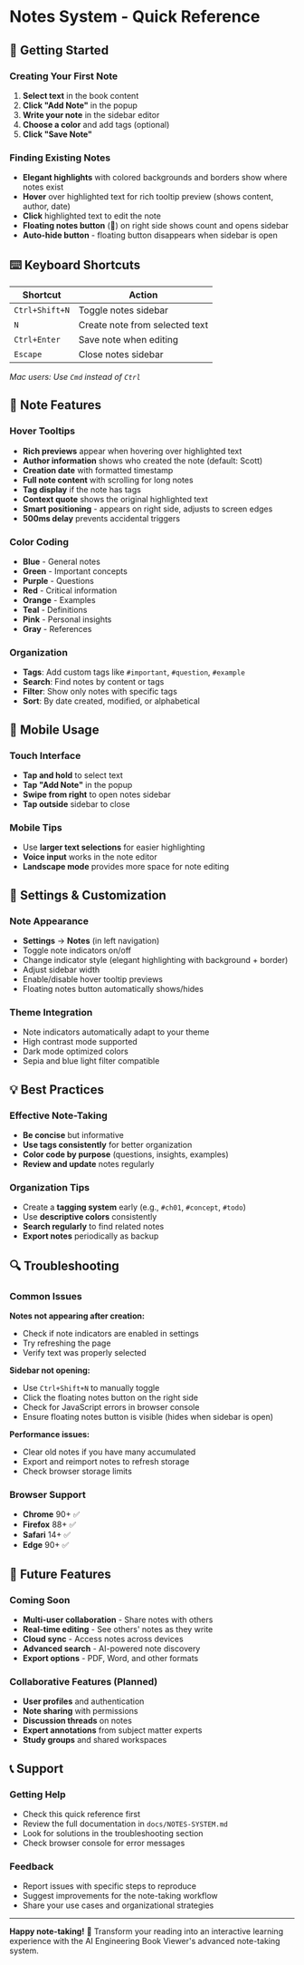 # Notes System - Quick Reference

## 🚀 Getting Started

### Creating Your First Note
1. **Select text** in the book content
2. **Click "Add Note"** in the popup
3. **Write your note** in the sidebar editor
4. **Choose a color** and add tags (optional)
5. **Click "Save Note"**

### Finding Existing Notes
- **Elegant highlights** with colored backgrounds and borders show where notes exist
- **Hover** over highlighted text for rich tooltip preview (shows content, author, date)
- **Click** highlighted text to edit the note
- **Floating notes button** (📝) on right side shows count and opens sidebar
- **Auto-hide button** - floating button disappears when sidebar is open

## ⌨️ Keyboard Shortcuts

| Shortcut | Action |
|----------|--------|
| `Ctrl+Shift+N` | Toggle notes sidebar |
| `N` | Create note from selected text |
| `Ctrl+Enter` | Save note when editing |
| `Escape` | Close notes sidebar |

*Mac users: Use `Cmd` instead of `Ctrl`*

## 🎨 Note Features

### Hover Tooltips
- **Rich previews** appear when hovering over highlighted text
- **Author information** shows who created the note (default: Scott)
- **Creation date** with formatted timestamp
- **Full note content** with scrolling for long notes
- **Tag display** if the note has tags
- **Context quote** shows the original highlighted text
- **Smart positioning** - appears on right side, adjusts to screen edges
- **500ms delay** prevents accidental triggers

### Color Coding
- **Blue** - General notes
- **Green** - Important concepts
- **Purple** - Questions
- **Red** - Critical information
- **Orange** - Examples
- **Teal** - Definitions
- **Pink** - Personal insights
- **Gray** - References

### Organization
- **Tags**: Add custom tags like `#important`, `#question`, `#example`
- **Search**: Find notes by content or tags
- **Filter**: Show only notes with specific tags
- **Sort**: By date created, modified, or alphabetical

## 📱 Mobile Usage

### Touch Interface
- **Tap and hold** to select text
- **Tap "Add Note"** in the popup
- **Swipe from right** to open notes sidebar
- **Tap outside** sidebar to close

### Mobile Tips
- Use **larger text selections** for easier highlighting
- **Voice input** works in the note editor
- **Landscape mode** provides more space for note editing

## 🔧 Settings & Customization

### Note Appearance
- **Settings** → **Notes** (in left navigation)
- Toggle note indicators on/off
- Change indicator style (elegant highlighting with background + border)
- Adjust sidebar width
- Enable/disable hover tooltip previews
- Floating notes button automatically shows/hides

### Theme Integration
- Note indicators automatically adapt to your theme
- High contrast mode supported
- Dark mode optimized colors
- Sepia and blue light filter compatible

## 💡 Best Practices

### Effective Note-Taking
- **Be concise** but informative
- **Use tags consistently** for better organization
- **Color code by purpose** (questions, insights, examples)
- **Review and update** notes regularly

### Organization Tips
- Create a **tagging system** early (e.g., `#ch01`, `#concept`, `#todo`)
- Use **descriptive colors** consistently
- **Search regularly** to find related notes
- **Export notes** periodically as backup

## 🔍 Troubleshooting

### Common Issues

**Notes not appearing after creation:**
- Check if note indicators are enabled in settings
- Try refreshing the page
- Verify text was properly selected

**Sidebar not opening:**
- Use `Ctrl+Shift+N` to manually toggle
- Click the floating notes button on the right side
- Check for JavaScript errors in browser console
- Ensure floating notes button is visible (hides when sidebar is open)

**Performance issues:**
- Clear old notes if you have many accumulated
- Export and reimport notes to refresh storage
- Check browser storage limits

### Browser Support
- **Chrome** 90+ ✅
- **Firefox** 88+ ✅
- **Safari** 14+ ✅
- **Edge** 90+ ✅

## 🚀 Future Features

### Coming Soon
- **Multi-user collaboration** - Share notes with others
- **Real-time editing** - See others' notes as they write
- **Cloud sync** - Access notes across devices
- **Advanced search** - AI-powered note discovery
- **Export options** - PDF, Word, and other formats

### Collaborative Features (Planned)
- **User profiles** and authentication
- **Note sharing** with permissions
- **Discussion threads** on notes
- **Expert annotations** from subject matter experts
- **Study groups** and shared workspaces

## 📞 Support

### Getting Help
- Check this quick reference first
- Review the full documentation in `docs/NOTES-SYSTEM.md`
- Look for solutions in the troubleshooting section
- Check browser console for error messages

### Feedback
- Report issues with specific steps to reproduce
- Suggest improvements for the note-taking workflow
- Share your use cases and organizational strategies

---

**Happy note-taking!** 📝 Transform your reading into an interactive learning experience with the AI Engineering Book Viewer's advanced note-taking system.
